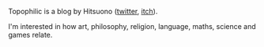 Topophilic is a blog by Hitsuono ([twitter](https://x.com/Hitsuono), [itch](https://hitsuono.itch.io/)).

I'm interested in how art, philosophy, religion, language, maths, science and games relate. 
